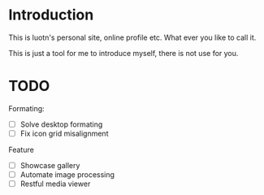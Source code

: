 # Introduction
This is luotn's personal site, online profile etc. What ever you like to call it.

This is just a tool for me to introduce myself, there is not use for you.

# TODO
Formating:
- [ ] Solve desktop formating
- [ ] Fix icon grid misalignment

Feature
- [ ] Showcase gallery
- [ ] Automate image processing
- [ ] Restful media viewer